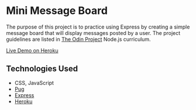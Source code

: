 # Mini Message Board
The purpose of this project is to practice using Express by creating a simple message board that will display messages posted by a user.  The project guidelines are listed in [The Odin Project](https://www.theodinproject.com/paths/full-stack-javascript/courses/nodejs/lessons/mini-message-board) Node.js curriculum.

[Live Demo on Heroku](https://sheltered-harbor-05428.herokuapp.com/)


## Technologies Used
* CSS, JavaScript
* [Pug](https://pugjs.org/api/getting-started.html)
* [Express](https://expressjs.com/)
* [Heroku](https://www.heroku.com/)
